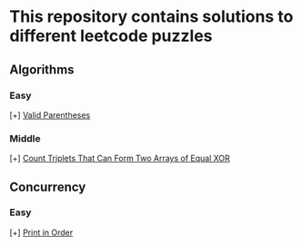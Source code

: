 # This repository contains solutions to different leetcode puzzles

## Algorithms

### Easy
[+] [Valid Parentheses](./algorithms/src/main/java/tasks/ValidParentheses.java)

### Middle
[+] [Count Triplets That Can Form Two Arrays of Equal XOR](./algorithms/src/main/java/tasks/CountTriplets.java)

## Concurrency 

### Easy
[+] [Print in Order](./concurrency/src/tasks/PrintInOrder.java)
